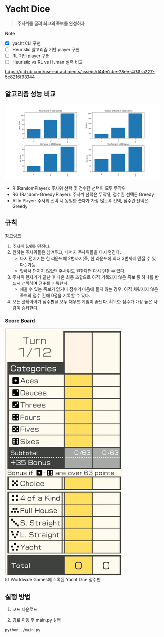 # Yacht Dice
> **주사위를 굴려 최고의 족보를 완성하자**

> [!NOTE]
> - [x] yacht CLI 구현
> - [ ] Heuristic 알고리즘 기반 player 구현
> - [ ] RL 기반 player 구현
> - [ ] Heuristic vs RL vs Human 실력 비교

https://github.com/user-attachments/assets/d44e0cbe-78ee-4f85-a227-5c8216f93344

## 알고리즘 성능 비교
<img src="./heuristic_result.png" />

- R (RandomPlayer): 주사위 선택 및 점수칸 선택이 모두 무작위
- RG (Random-Greedy Player): 주사위 선택은 무작위, 점수칸 선택은 Greedy
- AllIn Player: 주사위 선택 시 동일한 숫자가 가장 많도록 선택, 점수칸 선택은 Greedy

## 규칙
[참고링크](https://brainterrace.tistory.com/100)

1. 주사위 5개를 던진다.
2. 원하는 주사위들은 남겨두고, 나머지 주사위들을 다시 던진다.
    - 다시 던지기는 한 라운드에 2번까지(즉, 한 라운드에 최대 3번까지 던질 수 있다.) 가능.
    - 앞에서 던지지 않았던 주사위도 원한다면 다시 던질 수 있다.
3. 주사위 던지기가 끝난 후 나온 최종 조합으로 아직 기록되지 않은 족보 중 하나를 반드시 선택하여 점수를 기록한다.
    - 채울 수 있는 족보가 없거나 점수가 마음에 들지 않는 경우, 아직 채워지지 않은 족보의 점수 칸에 0점을 기록할 수 있다.
4. 모든 플레이어가 점수판을 모두 채우면 게임이 끝난다. 획득한 점수가 가장 높은 사람이 승리한다.

### Score Board
<img src="./score_board.webp" height="800px"/><br>
51 Worldwide Games에 수록된 Yacht Dice 점수판

## 실행 방법

1. 코드 다운로드

2. 경로 이동 후 main.py 실행
```sh
python ./main.py
```
